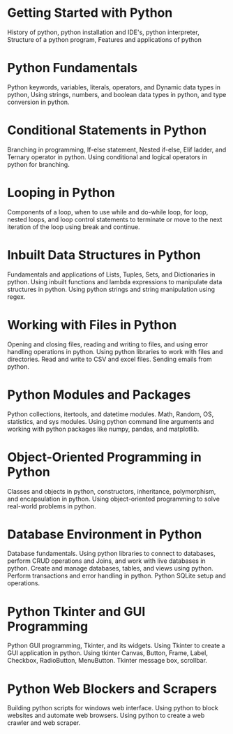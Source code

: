 # Getting Started with Python

History of python, python installation and IDE's, python interpreter, Structure of a python program, Features and applications of python

# Python Fundamentals

Python keywords, variables, literals, operators, and Dynamic data types in python, Using strings, numbers, and boolean data types in python, and type conversion in python.

# Conditional Statements in Python

Branching in programming, If-else statement, Nested if-else, Elif ladder, and Ternary operator in python. Using conditional and logical operators in python for branching.

# Looping in Python

Components of a loop, when to use while and do-while loop, for loop, nested loops, and loop control statements to terminate or move to the next iteration of the loop using break and continue.

# Inbuilt Data Structures in Python

Fundamentals and applications of Lists, Tuples, Sets, and Dictionaries in python. Using inbuilt functions and lambda expressions to manipulate data structures in python. Using python strings and string manipulation using regex. 

# Working with Files in Python

Opening and closing files, reading and writing to files, and using error handling operations in python. Using python libraries to work with files and directories. Read and write to CSV and excel files. Sending emails from python.

# Python Modules and Packages

Python collections, itertools, and datetime modules. Math, Random, OS, statistics, and sys modules. Using python command line arguments and working with python packages like numpy, pandas, and matplotlib.

# Object-Oriented Programming in Python

Classes and objects in python, constructors, inheritance, polymorphism, and encapsulation in python. Using object-oriented programming to solve real-world problems in python.

# Database Environment in Python

Database fundamentals. Using python libraries to connect to databases, perform CRUD operations and Joins, and work with live databases in python. Create and manage databases, tables, and views using python. Perform transactions and error handling in python. Python SQLite setup and operations.

# Python Tkinter and GUI Programming

Python GUI programming, Tkinter, and its widgets. Using Tkinter to create a GUI application in python. Using tkinter Canvas, Button, Frame, Label, Checkbox, RadioButton, MenuButton. Tkinter message box, scrollbar.

# Python Web Blockers and Scrapers

Building python scripts for windows web interface. Using python to block websites and automate web browsers. Using python to create a web crawler and web scraper.